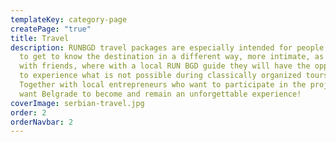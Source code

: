 ```yaml
---
templateKey: category-page
createPage: "true"
title: Travel
description: RUNBGD travel packages are especially intended for people who want
  to get to know the destination in a different way, more intimate, as couple or
  with friends, where with a local RUN BGD guide they will have the opportunity
  to experience what is not possible during classically organized tours.
  Together with local entrepreneurs who want to participate in the project, we
  want Belgrade to become and remain an unforgettable experience!
coverImage: serbian-travel.jpg
order: 2
orderNavbar: 2
---
```

